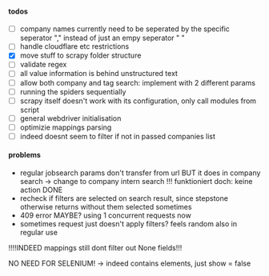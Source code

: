 #### todos
- [ ] company names currently need to be seperated by the specific seperator "," instead of just an empy seperator " "
- [ ] handle cloudflare etc restrictions
- [x] move stuff to scrapy folder structure
- [ ] validate regex
- [ ] all value information is behind unstructured text
- [ ] allow both company and tag search: implement with 2 different params
- [ ] running the spiders sequentially
- [ ] scrapy itself doesn't work with its configuration, only call modules from script
- [ ] general webdriver initialisation
- [ ] optimizie mappings parsing
- [ ] indeed doesnt seem to filter if not in passed companies list

#### problems
- regular jobsearch params don't transfer from url BUT it does in company search -> change to company intern search !!! funktioniert doch: keine action
DONE
- recheck if filters are selected on search result, since stepstone otherwise returns without them selected sometimes
- 409 error 
MAYBE? using 1 concurrent requests now
- sometimes request just doesn't apply filters? feels random also in regular use

!!!!INDEED mappings still dont filter out None fields!!!


NO NEED FOR SELENIUM! -> indeed contains elements, just show = false